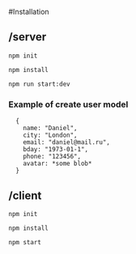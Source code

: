 #Installation
## /server
```
npm init
```
```
npm install
```  
```
npm run start:dev
```
### Example of create user model
```
  {
    name: "Daniel",
    city: "London",
    email: "daniel@mail.ru",
    bday: "1973-01-1",
    phone: "123456",
    avatar: *some blob*
  }
```
## /client
```
npm init
```
```
npm install
```
```
npm start
```
